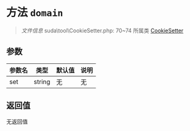 # 方法 `domain`

> *文件信息* suda\tool\CookieSetter.php: 70~74
> 所属类 [CookieSetter](../CookieSetter.md)




## 参数


| 参数名 | 类型 | 默认值 | 说明 |
|--------|-----|-------|-------|
| set |  string | 无 | 无 |



## 返回值

无返回值
